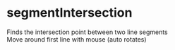 # segmentIntersection
Finds the intersection point between two line segments <br>
Move around first line with mouse (auto rotates) 
